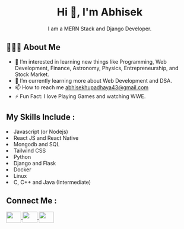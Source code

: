<h1 align="center">Hi 👋, I'm Abhisek</h1>
<p align="center">I am a MERN Stack and Django Developer.</p>

<h2>👨🏻‍💻  About Me</h2>

- 👀 I’m interested in learning new things like Programming, Web Development, Finance, Astronomy, Physics, Entrepreneurship, and Stock Market.
- 🌱 I’m currently learning more about Web Development and DSA.
- 📫 How to reach me abhisekhupadhaya43@gmail.com
- ⚡ Fun Fact: I love Playing Games and watching WWE.


<div>
  <h2>My Skills Include :</h2>
   <li>Javascript (or Nodejs)</li>
   <li>React JS and React Native</li>
   <li>Mongodb and SQL</li>
   <li>Tailwind CSS</li>
   <li>Python</li>
   <li>Django and Flask</li>
   <li>Docker</li>
   <li>Linux</li>
   <li>C, C++ and Java (Intermediate)</li>
</div>


<div>
  <h2>Connect Me :</h2>
  <a href="https://twitter.com/AbhisekUpadhay5" target="_blank" rel="nofollow">
    <img align="center" src="https://raw.githubusercontent.com/rahuldkjain/github-profile-readme-generator/master/src/images/icons/Social/twitter.svg" alt="" height="30" width="40" style="max-width: 100%;">
  </a>
   <a href="https://www.linkedin.com/in/abhisekh-upadhaya-5208a3165/" target="_blank" rel="nofollow">
     <img align="center" src="https://raw.githubusercontent.com/rahuldkjain/github-profile-readme-generator/master/src/images/icons/Social/linked-in-alt.svg" alt="" height="30" width="40" style="max-width: 100%;">
  </a>
  <a href="https://www.instagram.com/abhisekupa/" target="_blank" rel="nofollow">
    <img align="center" src="https://raw.githubusercontent.com/rahuldkjain/github-profile-readme-generator/master/src/images/icons/Social/instagram.svg" alt="" height="30" width="40" style="max-width: 100%;">
  </a>
</div>
